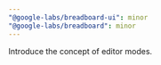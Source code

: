 ```yaml
---
"@google-labs/breadboard-ui": minor
"@google-labs/breadboard": minor
---
```


Introduce the concept of editor modes.
